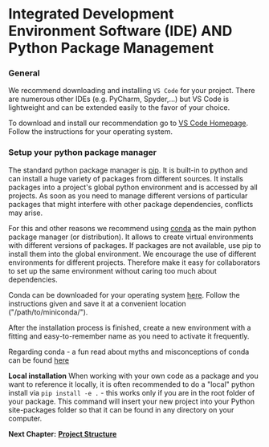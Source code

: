 # Integrated Development Environment Software (IDE) AND Python Package Management

### General

We recommend downloading and installing `VS Code` for your project.
There are numerous other IDEs (e.g. PyCharm, Spyder,...) but VS Code is lightweight and can be extended easily to the favor of your choice.

To download and install our recommendation go to [VS Code Homepage](https://code.visualstudio.com/download). Follow the instructions for your operating system.


### Setup your python package manager

The standard python package manager is [pip](https://pypi.org/project/pip/). It is built-in to python and can install a huge variety of packages from different sources. It installs packages into a project's global python environment and is accessed by all projects.
As soon as you need to manage different versions of particular packages that might interfere with other package dependencies, conflicts may arise.

For this and other reasons we recommend using [conda](https://docs.conda.io/projects/conda/en/latest/) as the main python package manager (or distribution). It allows to create virtual environments with different versions of packages.
If packages are not available, use pip to install them into the global environment.
We encourage the use of different environments for different projects. 
Therefore make it easy for collaborators to set up the same environment without caring too much about dependencies.

Conda can be downloaded for your operating system [here](https://docs.conda.io/projects/conda/en/latest/user-guide/install/index.html). Follow the instructions given and save it at a convenient location ("/path/to/miniconda/").

After the installation process is finished, create a new environment with a fitting and easy-to-remember name as you need to activate it frequently.

Regarding conda - a fun read about myths and misconceptions of conda can be found [here](https://jakevdp.github.io/blog/2016/08/25/conda-myths-and-misconceptions/)

**Local installation**
When working with your own code as a package and you want to reference it locally, it is often recommended to do a "local" python install via ```pip install -e .``` - this works only if you are in the root folder of your package. This command will insert your new project into your Python site-packages folder so that it can be found in any directory on your computer.

__Next Chapter:__ [__Project Structure__](/PROJECT_STRUCTURE.md)